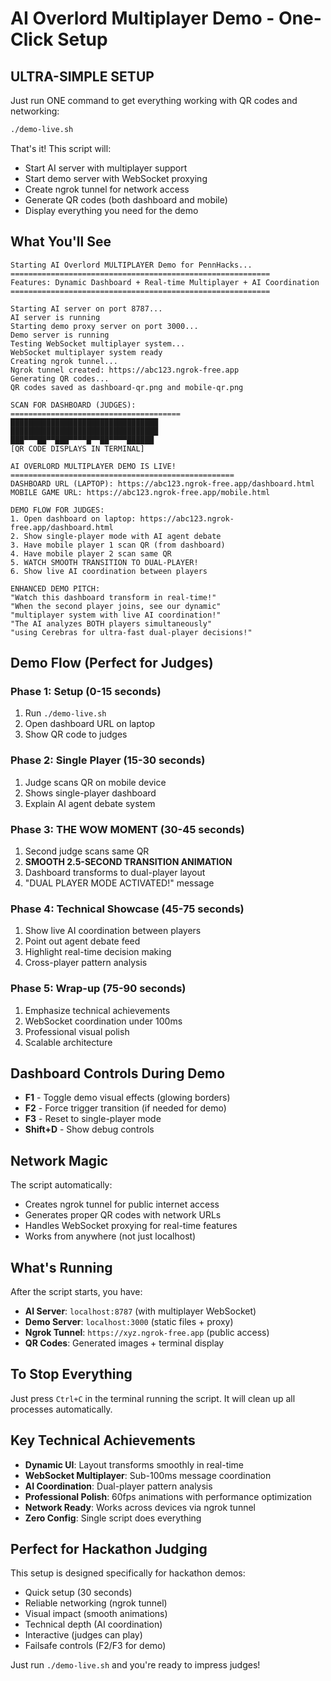# AI Overlord Multiplayer Demo - One-Click Setup

## **ULTRA-SIMPLE SETUP**

Just run ONE command to get everything working with QR codes and networking:

```bash
./demo-live.sh
```

That's it! This script will:
- Start AI server with multiplayer support
- Start demo server with WebSocket proxying
- Create ngrok tunnel for network access
- Generate QR codes (both dashboard and mobile)
- Display everything you need for the demo

## **What You'll See**

```
Starting AI Overlord MULTIPLAYER Demo for PennHacks...
==========================================================
Features: Dynamic Dashboard + Real-time Multiplayer + AI Coordination
==========================================================

Starting AI server on port 8787...
AI server is running
Starting demo proxy server on port 3000...
Demo server is running
Testing WebSocket multiplayer system...
WebSocket multiplayer system ready
Creating ngrok tunnel...
Ngrok tunnel created: https://abc123.ngrok-free.app
Generating QR codes...
QR codes saved as dashboard-qr.png and mobile-qr.png

SCAN FOR DASHBOARD (JUDGES):
======================================
█████████████████████████████████
█████████████████████████████████
███▀▀▀██▀▀███▀▀▀▀█▀▀██▀▀▀▀██████
[QR CODE DISPLAYS IN TERMINAL]

AI OVERLORD MULTIPLAYER DEMO IS LIVE!
==================================================
DASHBOARD URL (LAPTOP): https://abc123.ngrok-free.app/dashboard.html
MOBILE GAME URL: https://abc123.ngrok-free.app/mobile.html

DEMO FLOW FOR JUDGES:
1. Open dashboard on laptop: https://abc123.ngrok-free.app/dashboard.html
2. Show single-player mode with AI agent debate
3. Have mobile player 1 scan QR (from dashboard)
4. Have mobile player 2 scan same QR
5. WATCH SMOOTH TRANSITION TO DUAL-PLAYER!
6. Show live AI coordination between players

ENHANCED DEMO PITCH:
"Watch this dashboard transform in real-time!"
"When the second player joins, see our dynamic"
"multiplayer system with live AI coordination!"
"The AI analyzes BOTH players simultaneously"
"using Cerebras for ultra-fast dual-player decisions!"
```

## **Demo Flow (Perfect for Judges)**

### **Phase 1: Setup (0-15 seconds)**
1. Run `./demo-live.sh`
2. Open dashboard URL on laptop
3. Show QR code to judges

### **Phase 2: Single Player (15-30 seconds)**
1. Judge scans QR on mobile device
2. Shows single-player dashboard
3. Explain AI agent debate system

### **Phase 3: THE WOW MOMENT (30-45 seconds)**
1. Second judge scans same QR
2. **SMOOTH 2.5-SECOND TRANSITION ANIMATION**
3. Dashboard transforms to dual-player layout
4. "DUAL PLAYER MODE ACTIVATED!" message

### **Phase 4: Technical Showcase (45-75 seconds)**
1. Show live AI coordination between players
2. Point out agent debate feed
3. Highlight real-time decision making
4. Cross-player pattern analysis

### **Phase 5: Wrap-up (75-90 seconds)**
1. Emphasize technical achievements
2. WebSocket coordination under 100ms
3. Professional visual polish
4. Scalable architecture

## **Dashboard Controls During Demo**

- **F1** - Toggle demo visual effects (glowing borders)
- **F2** - Force trigger transition (if needed for demo)
- **F3** - Reset to single-player mode
- **Shift+D** - Show debug controls

## **Network Magic**

The script automatically:
- Creates ngrok tunnel for public internet access
- Generates proper QR codes with network URLs
- Handles WebSocket proxying for real-time features
- Works from anywhere (not just localhost)

## **What's Running**

After the script starts, you have:
- **AI Server**: `localhost:8787` (with multiplayer WebSocket)
- **Demo Server**: `localhost:3000` (static files + proxy)
- **Ngrok Tunnel**: `https://xyz.ngrok-free.app` (public access)
- **QR Codes**: Generated images + terminal display

## **To Stop Everything**

Just press `Ctrl+C` in the terminal running the script. It will clean up all processes automatically.

## **Key Technical Achievements**

- **Dynamic UI**: Layout transforms smoothly in real-time
- **WebSocket Multiplayer**: Sub-100ms message coordination
- **AI Coordination**: Dual-player pattern analysis
- **Professional Polish**: 60fps animations with performance optimization
- **Network Ready**: Works across devices via ngrok tunnel
- **Zero Config**: Single script does everything

## **Perfect for Hackathon Judging**

This setup is designed specifically for hackathon demos:
- Quick setup (30 seconds)
- Reliable networking (ngrok tunnel)
- Visual impact (smooth animations)
- Technical depth (AI coordination)
- Interactive (judges can play)
- Failsafe controls (F2/F3 for demo)

Just run `./demo-live.sh` and you're ready to impress judges!